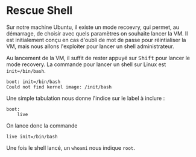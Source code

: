 # Rescue Shell
Sur notre machine Ubuntu, il existe un mode recoevry, qui permet, au démarrage, de choisir avec quels paramètres on souhaite lancer la VM. Il est initialement conçu en cas d'oubli de mot de passe pour réintialiser la VM, mais nous allons l'exploiter pour lancer un shell administrateur.

Au lancement de la VM, il suffit de rester appuyé sur <kbd>Shift</kbd> pour lancer le mode recovery. La commande pour lancer un shell sur Linux est `init=/bin/bash`.
```
boot: init=/bin/bash
Could not find kernel image: /init/bash
```
Une simple tabulation nous donne l'indice sur le label à inclure :
```
boot:
    live
```

On lance donc la commande 

```
live init=/bin/bash
```
Une fois le shell lancé, un `whoami` nous indique `root`.

